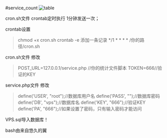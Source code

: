 #service_count
![table](http://git.oschina.net/uploads/images/2016/1202/134105_2a403897_700748.png "界面")

cron.sh文件 crontab定时执行
1分钟发送一次；

crontab设置
>chmod +x cron.sh
>crontab -e 
添加一条记录
>*/1 * * * * /你的路径/cron.sh

cron.sh文件
修改
>POST_URL=127.0.0.1/service.php //你的统计文件脚本
>TOKEN=666//验证的KEY

service.php文件
修改
>define('USER', "root");//数据库用户名
>define('PASS', "");//数据库密码
>define('DB', "vps");//数据库名
>define('KEY', "666");//验证KEY
>define('PA', "666");//如果设置了密码，只有输入密码才能访问
 
VPS.sql导入数据库！

bash由来自悠久的翼